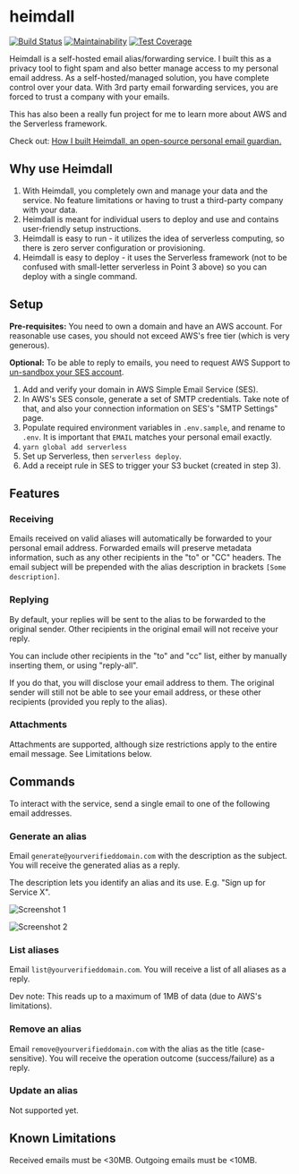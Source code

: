 # heimdall

[![Build Status](https://travis-ci.com/fterh/heimdall.svg?branch=master)](https://travis-ci.com/fterh/heimdall)
[![Maintainability](https://api.codeclimate.com/v1/badges/8400b327ea3d328c9f5e/maintainability)](https://codeclimate.com/github/fterh/heimdall/maintainability)
[![Test Coverage](https://api.codeclimate.com/v1/badges/8400b327ea3d328c9f5e/test_coverage)](https://codeclimate.com/github/fterh/heimdall/test_coverage)

Heimdall is a self-hosted email alias/forwarding service.
I built this as a privacy tool to fight spam and also better manage access to my personal email address.
As a self-hosted/managed solution, you have complete control over your data.
With 3rd party email forwarding services, you are forced to trust a company with your emails.

This has also been a really fun project for me to learn more about AWS and the Serverless framework.

Check out: [How I built Heimdall, an open-source personal email guardian.](https://medium.com/@fabianterh/how-i-built-heimdall-an-open-source-personal-email-guardian-68e306d172d1)

## Why use Heimdall

1. With Heimdall, you completely own and manage your data and the service. No feature limitations or having to trust a third-party company with your data.
2. Heimdall is meant for individual users to deploy and use and contains user-friendly setup instructions.
3. Heimdall is easy to run - it utilizes the idea of serverless computing, so there is zero server configuration or provisioning.
4. Heimdall is easy to deploy - it uses the Serverless framework (not to be confused with small-letter serverless in Point 3 above) so you can deploy with a single command.

## Setup

**Pre-requisites:** You need to own a domain and have an AWS account. For reasonable use cases, you should not exceed AWS's free tier (which is very generous).

**Optional:** To be able to reply to emails, you need to request AWS Support to [un-sandbox your SES account](https://docs.aws.amazon.com/ses/latest/DeveloperGuide/request-production-access.html).

1. Add and verify your domain in AWS Simple Email Service (SES).
2. In AWS's SES console, generate a set of SMTP credentials.
   Take note of that, and also your connection information on SES's "SMTP Settings" page.
3. Populate required environment variables in `.env.sample`, and rename to `.env`.
   It is important that `EMAIL` matches your personal email exactly.
4. `yarn global add serverless`
5. Set up Serverless, then `serverless deploy`.
6. Add a receipt rule in SES to trigger your S3 bucket (created in step 3).

## Features

### Receiving

Emails received on valid aliases will automatically be forwarded to your personal email address.
Forwarded emails will preserve metadata information, such as any other recipients in the "to" or "CC" headers.
The email subject will be prepended with the alias description in brackets `[Some description]`.

### Replying

By default, your replies will be sent to the alias to be forwarded to the original sender.
Other recipients in the original email will not receive your reply.

You can include other recipients in the "to" and "cc" list,
either by manually inserting them, or using "reply-all".

If you do that, you will disclose your email address to them.
The original sender will still not be able to see your email address,
or these other recipients (provided you reply to the alias).

### Attachments

Attachments are supported, although size restrictions apply to the entire email message.
See Limitations below.

## Commands

To interact with the service, send a single email to one of the following email addresses.

### Generate an alias

Email `generate@yourverifieddomain.com` with the description as the subject. You will receive the generated alias as a reply.

The description lets you identify an alias and its use. E.g. "Sign up for Service X".

![Screenshot 1](https://cdn-images-1.medium.com/max/800/1*uRgQFrT9orTw9Bx6pT0jIg.png)

![Screenshot 2](https://cdn-images-1.medium.com/max/800/1*nMh7U31-JAIBLdTYLXf7uA.png)

### List aliases

Email `list@yourverifieddomain.com`. You will receive a list of all aliases as a reply.

Dev note: This reads up to a maximum of 1MB of data (due to AWS's limitations).

### Remove an alias

Email `remove@yourverifieddomain.com` with the alias as the title (case-sensitive). You will receive the operation outcome (success/failure) as a reply.

### Update an alias

Not supported yet.

## Known Limitations

Received emails must be <30MB. Outgoing emails must be <10MB.
